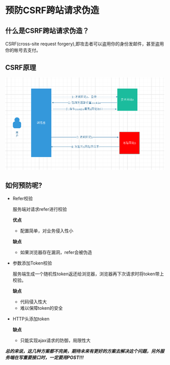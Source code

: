 # 预防CSRF跨站请求伪造

## 什么是CSRF跨站请求伪造？

CSRF(cross-site request forgery),即攻击者可以盗用你的身份发邮件，甚至盗用你的帐号去支付。

## CSRF原理

![CSRF原理](HowCSRF.png "CSRF原理")

## 如何预防呢?

- Refer校验

  服务端对请求refer进行校验

  **优点**
  - 配置简单，对业务侵入性小

  **缺点**
  - 如果浏览器存在漏洞，refer会被伪造

- 参数添加Token校验

  服务端生成一个随机性token返还给浏览器，浏览器再下次请求时将token带上校验。

  **缺点**
  - 代码侵入性大
  - 难以保障token的安全

- HTTP头添加token

  **缺点**
  - 只能实现ajax请求的防御，局限性大

***总的来说，这几种方案都不完美，期待未来有更好的方案去解决这个问题，另外服务端在写重要接口时，一定要用POST!!!***